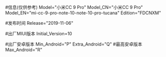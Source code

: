 #信息(仅供参考)
Model="小米CC 9 Pro"
Model_CN="小米CC 9 Pro"
Model_EN="mi-cc-9-pro-note-10-note-10-pro-tucana"
Edition="FDCNXM"

#发布时间
Release="2019-11-06"

#出厂MIUI版本
Initial_Version=10

#出厂安卓版本
Min_Android="P"
Extra_Android="Q"
#最高安卓版本
Max_Android="R"
